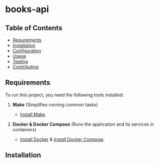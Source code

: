 # books-api
## Table of Contents
- [Requirements](#requirements)
- [Installation](#installation)
- [Configuration](#configuration)
- [Usage](#usage)
- [Testing](#testing)
- [Contributing](#contributing)

## Requirements
To run this project, you need the following tools installed:

1. **Make** (Simplifies running common tasks)
    - [Install Make](https://www.gnu.org/software/make/).

2. **Docker & Docker Compose** (Runs the application and its services in containers)
    - [Install Docker](https://docs.docker.com/get-docker/) & [Install Docker Compose](https://docs.docker.com/compose/install/).

## Installation